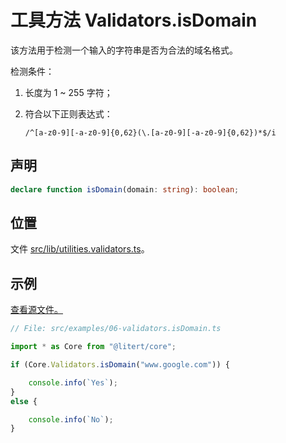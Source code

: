 # 工具方法 Validators.isDomain

该方法用于检测一个输入的字符串是否为合法的域名格式。

检测条件：

1. 长度为 1 ~ 255 字符；
2. 符合以下正则表达式：

    ```regexp
    /^[a-z0-9][-a-z0-9]{0,62}(\.[a-z0-9][-a-z0-9]{0,62})*$/i
    ```

## 声明

```ts
declare function isDomain(domain: string): boolean;
```

## 位置

文件 [src/lib/utilities.validators.ts](../../../src/lib/utilities.validators.ts)。

## 示例

[查看源文件。](../../../src/examples/06-validators.isDomain.ts)

```ts
// File: src/examples/06-validators.isDomain.ts

import * as Core from "@litert/core";

if (Core.Validators.isDomain("www.google.com")) {

    console.info(`Yes`);
}
else {

    console.info(`No`);
}
```

